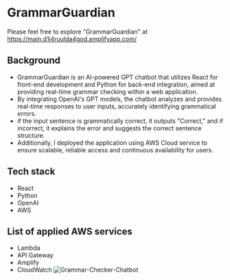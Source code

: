 # GrammarGuardian

Please feel free to explore "GrammarGuardian" at  https://main.d1i4ruulda4god.amplifyapp.com/


## Background
- GrammarGuardian is an AI-powered GPT chatbot that utilizes React for front-end development and Python for back-end integration, aimed at providing real-time grammar checking within a web application.
- By integrating OpenAI's GPT models, the chatbot analyzes and provides real-time responses to user inputs, accurately identifying grammatical errors.
- if the input sentence is grammatically correct, it outputs "Correct," and if incorrect, it explains the error and suggests the correct sentence structure.
- Additionally, I deployed the application using AWS Cloud service to ensure scalable, reliable access and continuous availability for users.

## Tech stack
- React
- Python
- OpenAI
- AWS

## List of applied AWS services
- Lambda
- API Gateway
- Amplify
- CloudWatch
![Grammar-Checker-Chatbot](https://github.com/user-attachments/assets/548c1ad9-1db0-4091-a415-67eac25a9e7e)
